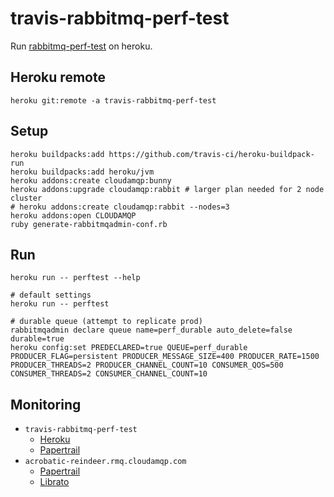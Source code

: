 # travis-rabbitmq-perf-test

Run [rabbitmq-perf-test](https://github.com/rabbitmq/rabbitmq-perf-test) on heroku.

## Heroku remote

```
heroku git:remote -a travis-rabbitmq-perf-test
```

## Setup

```
heroku buildpacks:add https://github.com/travis-ci/heroku-buildpack-run
heroku buildpacks:add heroku/jvm
heroku addons:create cloudamqp:bunny
heroku addons:upgrade cloudamqp:rabbit # larger plan needed for 2 node cluster
# heroku addons:create cloudamqp:rabbit --nodes=3
heroku addons:open CLOUDAMQP
ruby generate-rabbitmqadmin-conf.rb
```

## Run

```
heroku run -- perftest --help

# default settings
heroku run -- perftest

# durable queue (attempt to replicate prod)
rabbitmqadmin declare queue name=perf_durable auto_delete=false durable=true
heroku config:set PREDECLARED=true QUEUE=perf_durable PRODUCER_FLAG=persistent PRODUCER_MESSAGE_SIZE=400 PRODUCER_RATE=1500 PRODUCER_THREADS=2 PRODUCER_CHANNEL_COUNT=10 CONSUMER_QOS=500 CONSUMER_THREADS=2 CONSUMER_CHANNEL_COUNT=10
```

## Monitoring

* `travis-rabbitmq-perf-test`
  * [Heroku](https://dashboard.heroku.com/apps/travis-rabbitmq-perf-test)
  * [Papertrail](https://papertrailapp.com/systems/travis-rabbitmq-perf-test/events)
* `acrobatic-reindeer.rmq.cloudamqp.com`
  * [Papertrail](https://papertrailapp.com/systems/1963154171/events)
  * [Librato](https://metrics.librato.com/s/spaces/670753?source=%2Aacrobatic-reindeer%2A)
